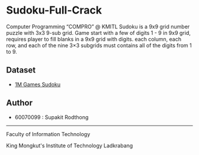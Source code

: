 # Sudoku-Full-Crack
Computer Programming “COMPRO” @ KMITL
Sudoku is a 9x9 grid number puzzle with 3x3 9-sub grid. Game start with a few of digits 1 - 9 in 9x9 grid,
requires player to fill blanks in a 9x9 grid with digits. each column, each row, and each of the nine 3×3 subgrids must contains all of the digits from 1 to 9.

## Dataset
* [1M Games Sudoku](https://www.kaggle.com/bryanpark/sudoku)

## Author
* 60070099 : Supakit Rodthong

---

Faculty of Information Technology

King Mongkut's Institute of Technology Ladkrabang
